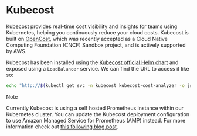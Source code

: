 # Kubecost
[Kubecost](https://www.kubecost.com/) provides real-time cost visibility and insights for teams using Kubernetes, helping you continuously reduce your cloud costs. Kubecost is built on [OpenCost](https://www.opencost.io/), which was recently accepted as a Cloud Native Computing Foundation (CNCF) Sandbox project, and is actively supported by AWS.

Kubecost has been installed using the [Kubecost official Helm chart](https://github.com/kubecost/cost-analyzer-helm-chart) and exposed using a `LoadBalancer` service. We can find the URL to access it like so:
```bash
echo "http://$(kubectl get svc -n kubecost kubecost-cost-analyzer -o jsonpath='{.status.loadBalancer.ingress[0].hostname}'):9090"
```

> [!NOTE]
> Currently Kubecost is using a self hosted Prometheus instance within our Kubernetes cluster. You can update the Kubecost deployment configuration to use Amazon Managed Service for Prometheus (AMP) instead. For more information check out [this following blog post](https://aws.amazon.com/blogs/mt/integrating-kubecost-with-amazon-managed-service-for-prometheus/).



